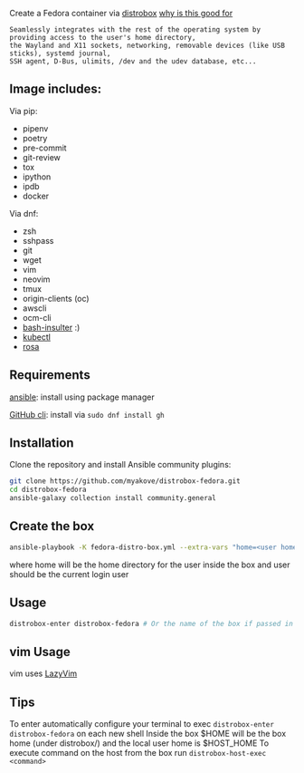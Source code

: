 Create a Fedora container via [distrobox](https://github.com/89luca89/distrobox)
[why is this good for](https://github.com/89luca89/distrobox#what-it-does)
```
Seamlessly integrates with the rest of the operating system by providing access to the user's home directory,
the Wayland and X11 sockets, networking, removable devices (like USB sticks), systemd journal,
SSH agent, D-Bus, ulimits, /dev and the udev database, etc...
```
## Image includes:
Via pip:
  - pipenv
  - poetry
  - pre-commit
  - git-review
  - tox
  - ipython
  - ipdb
  - docker

Via dnf:
  - zsh
  - sshpass
  - git
  - wget
  - vim
  - neovim
  - tmux
  - origin-clients (oc)
  - awscli
  - ocm-cli
- [bash-insulter](https://github.com/hkbakke/bash-insulter) :)
- [kubectl](https://kubernetes.io/docs/reference/kubectl/)
- [rosa](https://docs.openshift.com/rosa/rosa_cli/rosa-get-started-cli.html)

## Requirements
[ansible](https://docs.ansible.com/ansible/latest/installation_guide/intro_installation.html): install using package manager

[GitHub cli](https://cli.github.com/): install via `sudo dnf install gh`

## Installation
Clone the repository and install Ansible community plugins:
```bash
git clone https://github.com/myakove/distrobox-fedora.git
cd distrobox-fedora
ansible-galaxy collection install community.general
```
## Create the box
```bash
ansible-playbook -K fedora-distro-box.yml --extra-vars "home=<user home dir> user=<user name> box_name=<box name (default is distrobox-fedora)>"
```
where home will be the home directory for the user inside the box and user should be the current login user

## Usage
```bash
distrobox-enter distrobox-fedora # Or the name of the box if passed in the command
```

## vim Usage
vim uses [LazyVim](https://www.lazyvim.org/)


## Tips
To enter automatically configure your terminal to exec ```distrobox-enter distrobox-fedora``` on each new shell
Inside the box $HOME will be the box home (under distrobox/<box name>) and the local user home is $HOST_HOME
To execute command on the host from the box run `distrobox-host-exec <command>`
